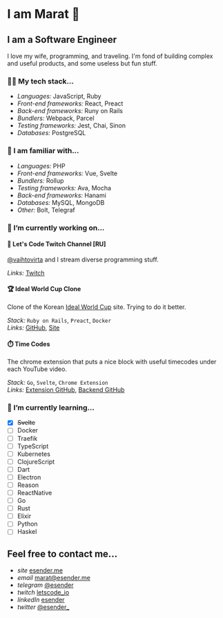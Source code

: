 # I am Marat 👋
## I am a Software Engineer

I love my wife, programming, and traveling. I'm fond of building complex and useful products, and some useless but fun stuff.

### 👨‍💻 My tech stack...

* *Languages:* JavaScript, Ruby
* *Front-end frameworks:* React, Preact
* *Back-end frameworks:* Runy on Rails
* *Bundlers:* Webpack, Parcel
* *Testing frameworks:* Jest, Chai, Sinon
* *Databases:* PostgreSQL

### 💪 I am familiar with...

* *Languages:* PHP
* *Front-end frameworks:* Vue, Svelte
* *Bundlers:* Rollup
* *Testing frameworks:* Ava, Mocha
* *Back-end frameworks:* Hanami
* *Databases:* MySQL, MongoDB
* *Other:* Bolt, Telegraf

### 🚧 I’m currently working on...

#### 👾 Let's Code Twitch Channel [RU]

[@vaihtovirta](https://github.com/vaihtovirta) and I stream diverse programming stuff.

*Links:* [Twitch](https://twitch.tv/letscode_io)

#### 🏆 Ideal World Cup Clone

Clone of the Korean [Ideal World Cup](https://www.piku.co.kr/) site. Trying to do it better.

*Stack:* `Ruby on Rails`, `Preact`, `Docker`<br>
*Links:* [GitHub](https://github.com/letscode-io/ideal_world_cup), [Site](https://piku.letscode.io)

#### ⏱️ Time Codes

The chrome extension that puts a nice block with useful timecodes under each YouTube video.

*Stack:* `Go`, `Svelte`, `Chrome Extension`<br>
*Links:* [Extension GitHub](https://github.com/letscode-io/timecodes-client), [Backend GitHub](https://github.com/letscode-io/timecodes-api)

### 📖 I’m currently learning...

- [x] ~~Svelte~~
- [ ] Docker
- [ ] Traefik
- [ ] TypeScript
- [ ] Kubernetes
- [ ] ClojureScript
- [ ] Dart
- [ ] Electron
- [ ] Reason
- [ ] ReactNative
- [ ] Go
- [ ] Rust
- [ ] Elixir
- [ ] Python
- [ ] Haskel

## Feel free to contact me...

* *site* [esender.me](https://esender.me)
* *email* [marat@esender.me](mailto:marat@esender.me)
* *telegram* [@esender](https://t.me/esender)
* *twitch* [letscode_io](https://twitch.tv/letscode_io)
* *linkedIn* [esender](https://www.linkedin.com/in/esender/)
* *twitter* [@esender_](https://twitter.com/esender_)
